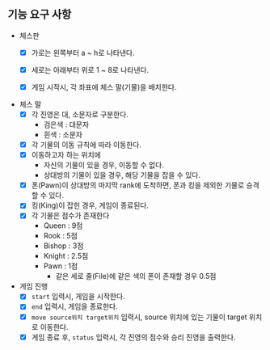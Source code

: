 ## 기능 요구 사항

- 체스판
    - [X] 가로는 왼쪽부터 a ~ h로 나타낸다.
    - [X] 세로는 아래부터 위로 1 ~ 8로 나타낸다.
    - [X] 게임 시작시, 각 좌표에 체스 말(기물)을 배치한다.


- 체스 말
    - [x] 각 진영은 대, 소문자로 구분한다.
        - 검은색 : 대문자
        - 흰색 : 소문자
    - [x] 각 기물의 이동 규칙에 따라 이동한다.
    - [x] 이동하고자 하는 위치에
        - 자신의 기물이 있을 경우, 이동할 수 없다.
        - 상대방의 기물이 있을 경우, 해당 기물을 잡을 수 있다.
    - [X] 폰(Pawn)이 상대방의 마지막 rank에 도착하면, 폰과 킹을 제외한 기물로 승격할 수 있다.
    - [X] 킹(King)이 잡힌 경우, 게임이 종료된다.
    - [X] 각 기물은 점수가 존재한다
        - Queen : 9점
        - Rook : 5점
        - Bishop : 3점
        - Knight : 2.5점
        - Pawn : 1점
            - 같은 세로 줄(File)에 같은 색의 폰이 존재할 경우 0.5점

- 게임 진행
    - [x] `start` 입력시, 게임을 시작한다.
    - [x] `end` 입력시, 게임을 종료한다.
    - [X] `move source위치 target위치` 입력시, source 위치에 있는 기물이 target 위치로 이동한다.
    - [X] 게임 종료 후, `status` 입력시, 각 진영의 점수와 승리 진영을 출력한다.
